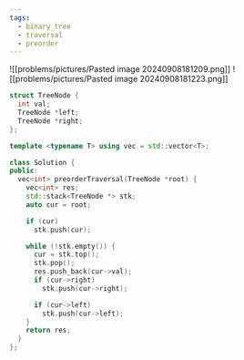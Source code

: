 ```yaml
---
tags:
  - binary_tree
  - traversal
  - preorder
---
```


![[problems/pictures/Pasted image 20240908181209.png]]
![[problems/pictures/Pasted image 20240908181223.png]]


```c++
struct TreeNode {
  int val;
  TreeNode *left;
  TreeNode *right;
};

template <typename T> using vec = std::vector<T>;

class Solution {
public:
  vec<int> preorderTraversal(TreeNode *root) {
    vec<int> res;
    std::stack<TreeNode *> stk;
    auto cur = root;

    if (cur)
      stk.push(cur);

    while (!stk.empty()) {
      cur = stk.top();
      stk.pop();
      res.push_back(cur->val);
      if (cur->right)
        stk.push(cur->right);

      if (cur->left)
        stk.push(cur->left);
    }
    return res;
  }
};
```